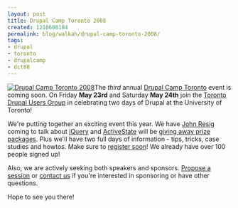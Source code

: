 ```yaml
---
layout: post
title: Drupal Camp Toronto 2008
created: 1210608184
permalink: blog/walkah/drupal-camp-toronto-2008/
tags:
- drupal
- toronto
- drupalcamp
- dct08
---
```

<p><a href="http://2008.drupalcamptoronto.org/"><img src="http://walkah.net/sites/walkah.net/files/drupalcamptoronto.png" alt="Drupal Camp Toronto 2008" /></a>The <em>third</em> annual <a href="http://drupalcamptoronto.org/">Drupal Camp Toronto</a> event is coming soon. On Friday <strong>May 23rd</strong> and Saturday <strong>May 24th</strong> join the <a href="http://groups.drupal.org/toronto">Toronto Drupal Users Group</a> in celebrating two days of Drupal at the University of Toronto!
</p>
<p>We're putting together an exciting event this year. We have <a href="http://2008.drupalcamptoronto.org/announcements/2008/05/01/like-jquery-come-meet-john-resig">John Resig</a> coming to talk about <a href="http://jquery.com/">jQuery</a> and <a href="http://www.activestate.com/">ActiveState</a> will be <a href="http://2008.drupalcamptoronto.org/announcements/2008/05/08/attend-drupal-camp-toronto-a-chance-win-active-state-prize-package">giving away prize packages</a>. Plus we'll have two full days of information - tips, tricks, case studies and howtos. Make sure to <a href="http://2008.drupalcamptoronto.org/node/add/registration">register soon</a>! We already have over 100 people signed up!</p>
<p>Also, we are actively seeking both speakers and sponsors. <a href="http://2008.drupalcamptoronto.org/node/add/session">Propose a session</a> or <a href="http://2008.drupalcamptoronto.org/contact">contact us</a> if you're interested in sponsoring or have other questions.</p>
<p>Hope to see you there!</p>
